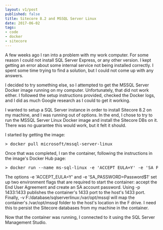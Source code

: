 ```yaml
---
layout: v1/post
published: false
title: Sitecore 8.2 and MSSQL Server Linux
date: 2017-06-02
tags:
- code
- docker
- sitecore
---
```


A few weeks ago I ran into a problem with my work computer. For some reason I could not install SQL Server Express, or any other version. I kept getting an error about some internal service not being installed correctly. I spent some time trying to find a solution, but I could not come up with any answers.

I decided to try something else, so I attempted to get the MSSQL Server Docker image running on my computer. Unfortunately, that did not work either. I followed the setup instructions provided, checked the Docker logs, and I did as much Google research as I could to get it working.

I wanted to setup a SQL Server instance in order to install Sitecore 8.2 on my machine, and I was running out of options. In the end, I chose to try to run the MSSQL Server Linux Docker image and install the Sitecore DBs on it. There was no guarantee this would work, but it felt it should.

I started by getting the image:

<pre>
> docker pull microsoft/mssql-server-linux
</pre>

Once that was completed, I ran the container, following the instructions in the image's Docker Hub page:

<pre>
> docker run --name ms-sql-linux -e 'ACCEPT_EULA=Y' -e 'SA_PASSWORD=Password$1' -p 1433:1433 -v F:/database/sqlserverlinux:/var/opt/mssql -d microsoft/mssql-server-linux
</pre>

The options -e 'ACCEPT_EULA=Y' and -e 'SA_PASSWORD=Password$1' set up two environment flags that are required to start the container: accept the End User Agreement and create an SA account password.  Using -p 1433:1433 publishes the container's 1433 port to the host's 1433 port. Finally, -v F:/database/sqlserverlinux:/var/opt/mssql will map the container's /var/opt/mssql folder to the host's location in the F drive. I need this to persist the Sitecore databases from my machine in the container.

Now that the container was running, I connected to it using the SQL Server Management Studio.